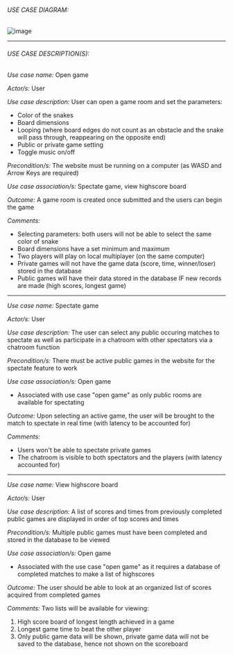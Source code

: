###### USE CASE DIAGRAM:
![image](https://user-images.githubusercontent.com/125234889/219997956-189be98c-fc6d-48c6-9cc0-cdceab94f878.jpeg)

- - - -

###### USE CASE DESCRIPTION(S):
_Use case name:_ Open game

_Actor/s:_ User

_Use case description:_ User can open a game room and set the parameters:
- Color of the snakes
- Board dimensions
- Looping (where board edges do not count as an obstacle and the snake will pass through, reappearing on the opposite end)
- Public or private game setting
- Toggle music on/off

_Precondition/s:_ The website must be running on a computer (as WASD and Arrow Keys are required)

_Use case association/s:_ Spectate game, view highscore board

_Outcome:_ A game room is created once submitted and the users can begin the game

_Comments:_
- Selecting parameters: both users will not be able to select the same color of snake
- Board dimensions have a set minimum and maximum
- Two players will play on local multiplayer (on the same computer)
- Private games will not have the game data (score, time, winner/loser) stored in the database
- Public games will have their data stored in the database IF new records are made (high scores, longest game)

- - - -

_Use case name:_ Spectate game

_Actor/s:_ User

_Use case description:_ The user can select any public occuring matches to spectate as well as participate in a chatroom with other spectators via a chatroom function

_Precondition/s:_ There must be active public games in the website for the spectate feature to work

_Use case association/s:_ Open game
- Associated with use case "open game" as only public rooms are available for spectating

_Outcome:_ Upon selecting an active game, the user will be brought to the match to spectate in real time (with latency to be accounted for)

_Comments:_
- Users won't be able to spectate private games
- The chatroom is visible to both spectators and the players (with latency accounted for)

- - - -

_Use case name:_ View highscore board

_Actor/s:_ User

_Use case description:_ A list of scores and times from previously completed public games are displayed in order of top scores and times

_Precondition/s:_ Multiple public games must have been completed and stored in the database to be viewed

_Use case association/s:_ Open game
- Associated with the use case "open game" as it requires a database of completed matches to make a list of highscores

_Outcome:_ The user should be able to look at an organized list of scores acquired from completed games

_Comments:_ Two lists will be available for viewing:
1. High score board of longest length achieved in a game
2. Longest game time to beat the other player
3. Only public game data will be shown, private game data will not be saved to the database, hence not shown on the scoreboard
